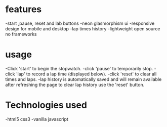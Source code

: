  # features
 -start ,pause, reset and lab buttons
 -neon glasmorphism ui
 -responsive design for mobile and desktop
 -lap times history 
 -lightweight open source no frameworks

 # usage 
 -Click 'start' to begin the stopwatch.
 -click 'pause' to temporarily stop.
 -click 'lap' to record a lap time (displayed below).
 -click 'reset' to clear all times and laps.
 -lap history is automatically saved and will remain available after refreshing the page to clear lap history use the 'reset' button.
 
# Technologies used
 -html5
css3 
 -vanilla javascript
